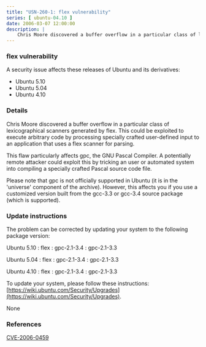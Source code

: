 ```yaml
---
title: "USN-260-1: flex vulnerability"
series: [ ubuntu-04.10 ]
date: 2006-03-07 12:00:00
description: |
    Chris Moore discovered a buffer overflow in a particular class of lexicographical scanners generated by flex. This could be exploited to execute arbitrary code by processing specially crafted user-defined input to an application that uses a flex scanner for parsing.
--- 
```

 
### flex vulnerability

A security issue affects these releases of Ubuntu and its derivatives:

* Ubuntu 5.10
* Ubuntu 5.04
* Ubuntu 4.10

### Details

Chris Moore discovered a buffer overflow in a particular class of lexicographical scanners generated by flex. This could be exploited to execute arbitrary code by processing specially crafted user-defined input to an application that uses a flex scanner for parsing.

This flaw particularly affects gpc, the GNU Pascal Compiler. A potentially remote attacker could exploit this by tricking an user or automated system into compiling a specially crafted Pascal source code file.

Please note that gpc is not officially supported in Ubuntu (it is in the &#39;universe&#39; component of the archive). However, this affects you if you use a customized version built from the gcc-3.3 or gcc-3.4 source package (which is supported).

### Update instructions

The problem can be corrected by updating your system to the following package version:

Ubuntu 5.10
 : flex 
 : gpc-2.1-3.4 
 : gpc-2.1-3.3 

Ubuntu 5.04
 : flex 
 : gpc-2.1-3.4 
 : gpc-2.1-3.3 

Ubuntu 4.10
 : flex 
 : gpc-2.1-3.4 
 : gpc-2.1-3.3 

To update your system, please follow these instructions: [https://wiki.ubuntu.com/Security/Upgrades](https://wiki.ubuntu.com/Security/Upgrades).

None

### References

 [CVE-2006-0459](http://people.ubuntu.com/~ubuntu-security/cve/CVE-2006-0459)
 
